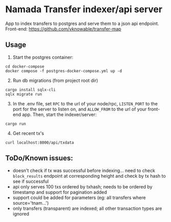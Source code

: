 # Namada Transfer indexer/api server

App to index transfers to postgres and serve them to a json api endpoint.  
Front-end: https://github.com/vknowable/transfer-map

## Usage
1. Start the postgres container:
```
cd docker-compose
docker compose -f postgres-docker-compose.yml up -d
```
2. Run db migrations (from project root dir)
```
cargo install sqlx-cli
sqlx migrate run
```
3. In the .env file, set `RPC` to the url of your node/rpc, `LISTEN_PORT` to the port for the server to listen on, and `ALLOW_FROM` to the url of your front-end app. Then, start the indexer/server:
```
cargo run
```
4. Get recent tx's
```
curl localhost:8000/api/txdata
```

## ToDo/Known issues:
- doesn't check if tx was successful before indexing... need to check `block_results` endpoint at corresponding height and check by tx hash to see if successful
- api only serves 100 txs ordered by txhash; needs to be ordered by timestamp and support for pagination added
- support could be added for parameters (eg: all transfers where source='tnam...')
- only transfers (transparent) are indexed; all other transaction types are ignored
